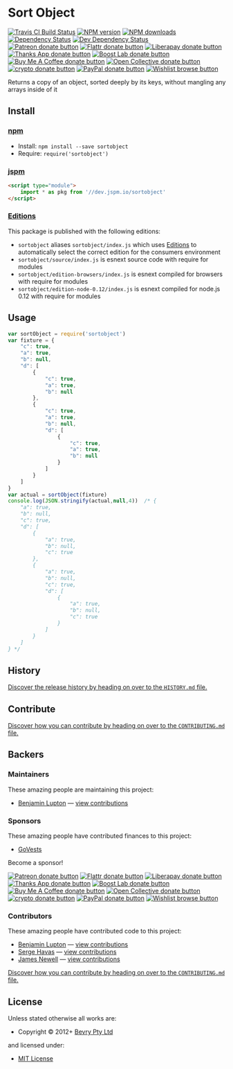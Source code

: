 <!-- TITLE/ -->

<h1>Sort Object</h1>

<!-- /TITLE -->


<!-- BADGES/ -->

<span class="badge-travisci"><a href="http://travis-ci.org/bevry/sortobject" title="Check this project's build status on TravisCI"><img src="https://img.shields.io/travis/bevry/sortobject/master.svg" alt="Travis CI Build Status" /></a></span>
<span class="badge-npmversion"><a href="https://npmjs.org/package/sortobject" title="View this project on NPM"><img src="https://img.shields.io/npm/v/sortobject.svg" alt="NPM version" /></a></span>
<span class="badge-npmdownloads"><a href="https://npmjs.org/package/sortobject" title="View this project on NPM"><img src="https://img.shields.io/npm/dm/sortobject.svg" alt="NPM downloads" /></a></span>
<span class="badge-daviddm"><a href="https://david-dm.org/bevry/sortobject" title="View the status of this project's dependencies on DavidDM"><img src="https://img.shields.io/david/bevry/sortobject.svg" alt="Dependency Status" /></a></span>
<span class="badge-daviddmdev"><a href="https://david-dm.org/bevry/sortobject#info=devDependencies" title="View the status of this project's development dependencies on DavidDM"><img src="https://img.shields.io/david/dev/bevry/sortobject.svg" alt="Dev Dependency Status" /></a></span>
<br class="badge-separator" />
<span class="badge-patreon"><a href="https://patreon.com/bevry" title="Donate to this project using Patreon"><img src="https://img.shields.io/badge/patreon-donate-yellow.svg" alt="Patreon donate button" /></a></span>
<span class="badge-flattr"><a href="https://flattr.com/profile/balupton" title="Donate to this project using Flattr"><img src="https://img.shields.io/badge/flattr-donate-yellow.svg" alt="Flattr donate button" /></a></span>
<span class="badge-liberapay"><a href="https://liberapay.com/bevry" title="Donate to this project using Liberapay"><img src="https://img.shields.io/badge/liberapay-donate-yellow.svg" alt="Liberapay donate button" /></a></span>
<span class="badge-thanksapp"><a href="https://givethanks.app/donate/npm/sortobject" title="Donate to this project using Thanks App"><img src="https://img.shields.io/badge/thanksapp-donate-yellow.svg" alt="Thanks App donate button" /></a></span>
<span class="badge-boostlab"><a href="https://boost-lab.app/bevry/sortobject" title="Donate to this project using Boost Lab"><img src="https://img.shields.io/badge/boostlab-donate-yellow.svg" alt="Boost Lab donate button" /></a></span>
<span class="badge-buymeacoffee"><a href="https://buymeacoffee.com/balupton" title="Donate to this project using Buy Me A Coffee"><img src="https://img.shields.io/badge/buy%20me%20a%20coffee-donate-yellow.svg" alt="Buy Me A Coffee donate button" /></a></span>
<span class="badge-opencollective"><a href="https://opencollective.com/bevry" title="Donate to this project using Open Collective"><img src="https://img.shields.io/badge/open%20collective-donate-yellow.svg" alt="Open Collective donate button" /></a></span>
<span class="badge-crypto"><a href="https://bevry.me/crypto" title="Donate to this project using Cryptocurrency"><img src="https://img.shields.io/badge/crypto-donate-yellow.svg" alt="crypto donate button" /></a></span>
<span class="badge-paypal"><a href="https://bevry.me/paypal" title="Donate to this project using Paypal"><img src="https://img.shields.io/badge/paypal-donate-yellow.svg" alt="PayPal donate button" /></a></span>
<span class="badge-wishlist"><a href="https://bevry.me/wishlist" title="Buy an item on our wishlist for us"><img src="https://img.shields.io/badge/wishlist-donate-yellow.svg" alt="Wishlist browse button" /></a></span>

<!-- /BADGES -->


<!-- DESCRIPTION/ -->

Returns a copy of an object, sorted deeply by its keys, without mangling any arrays inside of it

<!-- /DESCRIPTION -->


<!-- INSTALL/ -->

<h2>Install</h2>

<a href="https://npmjs.com" title="npm is a package manager for javascript"><h3>npm</h3></a>
<ul>
<li>Install: <code>npm install --save sortobject</code></li>
<li>Require: <code>require('sortobject')</code></li>
</ul>

<a href="https://jspm.io" title="Native ES Modules CDN"><h3>jspm</h3></a>

``` html
<script type="module">
    import * as pkg from '//dev.jspm.io/sortobject'
</script>
```

<h3><a href="https://editions.bevry.me" title="Editions are the best way to produce and consume packages you care about.">Editions</a></h3>

<p>This package is published with the following editions:</p>

<ul><li><code>sortobject</code> aliases <code>sortobject/index.js</code> which uses <a href="https://editions.bevry.me" title="Editions are the best way to produce and consume packages you care about.">Editions</a> to automatically select the correct edition for the consumers environment</li>
<li><code>sortobject/source/index.js</code> is esnext source code with require for modules</li>
<li><code>sortobject/edition-browsers/index.js</code> is esnext compiled for browsers with require for modules</li>
<li><code>sortobject/edition-node-0.12/index.js</code> is esnext compiled for node.js 0.12 with require for modules</li></ul>

<!-- /INSTALL -->


## Usage

``` javascript
var sortObject = require('sortobject')
var fixture = {
    "c": true,
    "a": true,
    "b": null,
    "d": [
        {
            "c": true,
            "a": true,
            "b": null
        },
        {
            "c": true,
            "a": true,
            "b": null,
            "d": [
                {
                    "c": true,
                    "a": true,
                    "b": null
                }
            ]
        }
    ]
}
var actual = sortObject(fixture)
console.log(JSON.stringify(actual,null,4))  /* {
    "a": true,
    "b": null,
    "c": true,
    "d": [
        {
            "a": true,
            "b": null,
            "c": true
        },
        {
            "a": true,
            "b": null,
            "c": true,
            "d": [
                {
                    "a": true,
                    "b": null,
                    "c": true
                }
            ]
        }
    ]
} */
```

<!-- HISTORY/ -->

<h2>History</h2>

<a href="https://github.com/bevry/sortobject/blob/master/HISTORY.md#files">Discover the release history by heading on over to the <code>HISTORY.md</code> file.</a>

<!-- /HISTORY -->


<!-- CONTRIBUTE/ -->

<h2>Contribute</h2>

<a href="https://github.com/bevry/sortobject/blob/master/CONTRIBUTING.md#files">Discover how you can contribute by heading on over to the <code>CONTRIBUTING.md</code> file.</a>

<!-- /CONTRIBUTE -->


<!-- BACKERS/ -->

<h2>Backers</h2>

<h3>Maintainers</h3>

These amazing people are maintaining this project:

<ul><li><a href="http://balupton.com">Benjamin Lupton</a> — <a href="https://github.com/bevry/sortobject/commits?author=balupton" title="View the GitHub contributions of Benjamin Lupton on repository bevry/sortobject">view contributions</a></li></ul>

<h3>Sponsors</h3>

These amazing people have contributed finances to this project:

<ul><li><a href="http://www.govests.com.au">GoVests</a></li></ul>

Become a sponsor!

<span class="badge-patreon"><a href="https://patreon.com/bevry" title="Donate to this project using Patreon"><img src="https://img.shields.io/badge/patreon-donate-yellow.svg" alt="Patreon donate button" /></a></span>
<span class="badge-flattr"><a href="https://flattr.com/profile/balupton" title="Donate to this project using Flattr"><img src="https://img.shields.io/badge/flattr-donate-yellow.svg" alt="Flattr donate button" /></a></span>
<span class="badge-liberapay"><a href="https://liberapay.com/bevry" title="Donate to this project using Liberapay"><img src="https://img.shields.io/badge/liberapay-donate-yellow.svg" alt="Liberapay donate button" /></a></span>
<span class="badge-thanksapp"><a href="https://givethanks.app/donate/npm/sortobject" title="Donate to this project using Thanks App"><img src="https://img.shields.io/badge/thanksapp-donate-yellow.svg" alt="Thanks App donate button" /></a></span>
<span class="badge-boostlab"><a href="https://boost-lab.app/bevry/sortobject" title="Donate to this project using Boost Lab"><img src="https://img.shields.io/badge/boostlab-donate-yellow.svg" alt="Boost Lab donate button" /></a></span>
<span class="badge-buymeacoffee"><a href="https://buymeacoffee.com/balupton" title="Donate to this project using Buy Me A Coffee"><img src="https://img.shields.io/badge/buy%20me%20a%20coffee-donate-yellow.svg" alt="Buy Me A Coffee donate button" /></a></span>
<span class="badge-opencollective"><a href="https://opencollective.com/bevry" title="Donate to this project using Open Collective"><img src="https://img.shields.io/badge/open%20collective-donate-yellow.svg" alt="Open Collective donate button" /></a></span>
<span class="badge-crypto"><a href="https://bevry.me/crypto" title="Donate to this project using Cryptocurrency"><img src="https://img.shields.io/badge/crypto-donate-yellow.svg" alt="crypto donate button" /></a></span>
<span class="badge-paypal"><a href="https://bevry.me/paypal" title="Donate to this project using Paypal"><img src="https://img.shields.io/badge/paypal-donate-yellow.svg" alt="PayPal donate button" /></a></span>
<span class="badge-wishlist"><a href="https://bevry.me/wishlist" title="Buy an item on our wishlist for us"><img src="https://img.shields.io/badge/wishlist-donate-yellow.svg" alt="Wishlist browse button" /></a></span>

<h3>Contributors</h3>

These amazing people have contributed code to this project:

<ul><li><a href="http://balupton.com">Benjamin Lupton</a> — <a href="https://github.com/bevry/sortobject/commits?author=balupton" title="View the GitHub contributions of Benjamin Lupton on repository bevry/sortobject">view contributions</a></li>
<li><a href="https://github.com/Sinewyk">Serge Havas</a> — <a href="https://github.com/bevry/sortobject/commits?author=Sinewyk" title="View the GitHub contributions of Serge Havas on repository bevry/sortobject">view contributions</a></li>
<li><a href="http://jameslnewell.me/">James Newell</a> — <a href="https://github.com/bevry/sortobject/commits?author=jameslnewell" title="View the GitHub contributions of James Newell on repository bevry/sortobject">view contributions</a></li></ul>

<a href="https://github.com/bevry/sortobject/blob/master/CONTRIBUTING.md#files">Discover how you can contribute by heading on over to the <code>CONTRIBUTING.md</code> file.</a>

<!-- /BACKERS -->


<!-- LICENSE/ -->

<h2>License</h2>

Unless stated otherwise all works are:

<ul><li>Copyright &copy; 2012+ <a href="http://bevry.me">Bevry Pty Ltd</a></li></ul>

and licensed under:

<ul><li><a href="http://spdx.org/licenses/MIT.html">MIT License</a></li></ul>

<!-- /LICENSE -->
